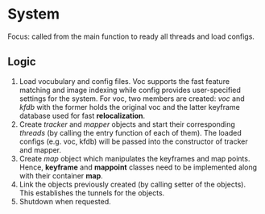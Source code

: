 # System 
Focus: called from the main function to ready all threads and load configs. 

## Logic 
1. Load vocubulary and config files. Voc supports the fast feature matching and image indexing while config provides user-specified settings for the system. For voc, two members are created: *voc* and *kfdb* with the former holds the original voc and the latter keyframe database used for fast **relocalization**.
2. Create *tracker* and *mapper* objects and start their corresponding *threads* (by calling the entry function of each of them). The loaded configs (e.g. voc, kfdb) will be passed into the constructor of tracker and mapper.
3. Create *map* object which manipulates the keyframes and map points. Hence, **keyframe** and **mappoint** classes need to be implemented along with their container **map**.
4. Link the objects previously created (by calling setter of the objects). This establishes the tunnels for the objects.
5. Shutdown when requested.